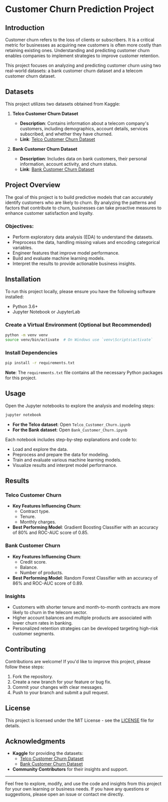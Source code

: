 # Customer Churn Prediction Project

## Introduction

Customer churn refers to the loss of clients or subscribers. It is a critical metric for businesses as acquiring new customers is often more costly than retaining existing ones. Understanding and predicting customer churn enables companies to implement strategies to improve customer retention.

This project focuses on analyzing and predicting customer churn using two real-world datasets: a bank customer churn dataset and a telecom customer churn dataset.

## Datasets

This project utilizes two datasets obtained from Kaggle:

1. **Telco Customer Churn Dataset**
   - **Description**: Contains information about a telecom company's customers, including demographics, account details, services subscribed, and whether they have churned.
   - **Link**: [Telco Customer Churn Dataset](https://www.kaggle.com/datasets/blastchar/telco-customer-churn)

2. **Bank Customer Churn Dataset**
   - **Description**: Includes data on bank customers, their personal information, account activity, and churn status.
   - **Link**: [Bank Customer Churn Dataset](https://www.kaggle.com/datasets/gauravtopre/bank-customer-churn-dataset)

## Project Overview

The goal of this project is to build predictive models that can accurately identify customers who are likely to churn. By analyzing the patterns and factors that contribute to churn, businesses can take proactive measures to enhance customer satisfaction and loyalty.

### Objectives:

- Perform exploratory data analysis (EDA) to understand the datasets.
- Preprocess the data, handling missing values and encoding categorical variables.
- Engineer features that improve model performance.
- Build and evaluate machine learning models.
- Interpret the results to provide actionable business insights.

## Installation

To run this project locally, please ensure you have the following software installed:

- Python 3.6+
- Jupyter Notebook or JupyterLab



### Create a Virtual Environment (Optional but Recommended)

```bash
python -m venv venv
source venv/bin/activate  # On Windows use `venv\Scripts\activate`
```

### Install Dependencies

```bash
pip install -r requirements.txt
```

**Note**: The `requirements.txt` file contains all the necessary Python packages for this project.

## Usage

Open the Jupyter notebooks to explore the analysis and modeling steps:

```bash
jupyter notebook
```

- **For the Telco dataset**: Open `Telco_Customer_Churn.ipynb`
- **For the Bank dataset**: Open `Bank_Customer_Churn.ipynb`

Each notebook includes step-by-step explanations and code to:

- Load and explore the data.
- Preprocess and prepare the data for modeling.
- Train and evaluate various machine learning models.
- Visualize results and interpret model performance.

## Results

### Telco Customer Churn

- **Key Features Influencing Churn**:
  - Contract type.
  - Tenure.
  - Monthly charges.
- **Best Performing Model**: Gradient Boosting Classifier with an accuracy of 80% and ROC-AUC score of 0.85.

### Bank Customer Churn

- **Key Features Influencing Churn**:
  - Credit score.
  - Balance.
  - Number of products.
- **Best Performing Model**: Random Forest Classifier with an accuracy of 86% and ROC-AUC score of 0.89.

### Insights

- Customers with shorter tenure and month-to-month contracts are more likely to churn in the telecom sector.
- Higher account balances and multiple products are associated with lower churn rates in banking.
- Personalized retention strategies can be developed targeting high-risk customer segments.

## Contributing

Contributions are welcome! If you'd like to improve this project, please follow these steps:

1. Fork the repository.
2. Create a new branch for your feature or bug fix.
3. Commit your changes with clear messages.
4. Push to your branch and submit a pull request.

## License

This project is licensed under the MIT License - see the [LICENSE](LICENSE) file for details.

## Acknowledgments

- **Kaggle** for providing the datasets:
  - [Telco Customer Churn Dataset](https://www.kaggle.com/datasets/blastchar/telco-customer-churn)
  - [Bank Customer Churn Dataset](https://www.kaggle.com/datasets/gauravtopre/bank-customer-churn-dataset)
- **Community Contributors** for their insights and support.

---

Feel free to explore, modify, and use the code and insights from this project for your own learning or business needs. If you have any questions or suggestions, please open an issue or contact me directly.

